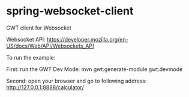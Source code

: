 # spring-websocket-client
GWT client for Websocket

Websocket API: https://developer.mozilla.org/en-US/docs/Web/API/Websockets_API

To run the example:

First: run the GWT Dev Mode:
mvn gwt:generate-module gwt:devmode

Second: open your browser and go to following address:
http://127.0.0.1:8888/calculator/
